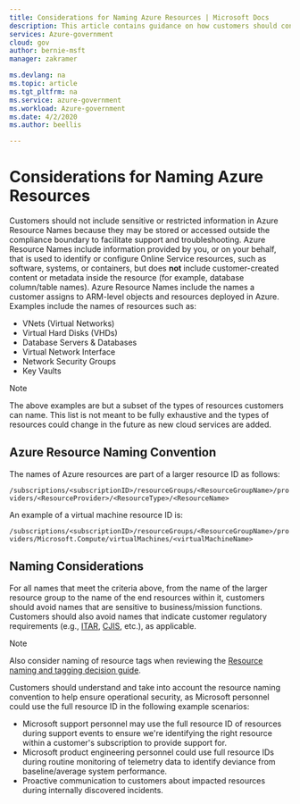 ```yaml
---
title: Considerations for Naming Azure Resources | Microsoft Docs
description: This article contains guidance on how customers should consider naming their Azure resources to prevent attribution to business/mission sensitive workloads.
services: Azure-government
cloud: gov
author: bernie-msft
manager: zakramer

ms.devlang: na
ms.topic: article
ms.tgt_pltfrm: na
ms.service: azure-government
ms.workload: Azure-government
ms.date: 4/2/2020
ms.author: beellis

---
```

# Considerations for Naming Azure Resources
Customers should not include sensitive or restricted information in Azure Resource Names because they may be stored or accessed outside the compliance boundary to facilitate support and troubleshooting.
Azure Resource Names include information provided by you, or on your behalf, that is used to identify or configure Online Service resources, such as software, systems, or containers, but does **not** include customer-created content or metadata inside the resource (for example, database column/table names).  Azure Resource Names include the names a customer assigns to ARM-level objects and resources deployed in Azure.  Examples include the names of resources such as:
*    VNets (Virtual Networks)
*    Virtual Hard Disks (VHDs)
*    Database Servers & Databases
*    Virtual Network Interface
*    Network Security Groups
*    Key Vaults

>[!NOTE]
>The above examples are but a subset of the types of resources customers can name. This list is not meant to be fully exhaustive and the types of resources could change in the future as new cloud services are added.
>

## Azure Resource Naming Convention
The names of Azure resources are part of a larger resource ID as follows:

`/subscriptions/<subscriptionID>/resourceGroups/<ResourceGroupName>/providers/<ResourceProvider>/<ResourceType>/<ResourceName>`

An example of a virtual machine resource ID is:

`/subscriptions/<subscriptionID>/resourceGroups/<ResourceGroupName>/providers/Microsoft.Compute/virtualMachines/<virtualMachineName>`


## Naming Considerations
For all names that meet the criteria above, from the name of the larger resource group to the name of the end resources within it, customers should avoid names that are sensitive to business/mission functions.  Customers should also avoid names that indicate customer regulatory requirements (e.g., [ITAR](https://docs.microsoft.com/microsoft-365/compliance/offering-itar?view=o365-worldwide), [CJIS](https://docs.microsoft.com/microsoft-365/compliance/offering-cjis?view=o365-worldwide), etc.), as applicable.

>[!NOTE]
>Also consider naming of resource tags when reviewing the [Resource naming and tagging decision guide](https://docs.microsoft.com/azure/cloud-adoption-framework/decision-guides/resource-tagging/?toc=/azure/>azure-resource-manager/management/toc.json).
>

Customers should understand and take into account the resource naming convention to help ensure  operational security, as Microsoft personnel could use the full resource ID in the following example scenarios:

*    Microsoft support personnel may use the full resource ID of resources during support events to ensure we're identifying the right resource within a customer's subscription to provide support for.
*    Microsoft product engineering personnel could use full resource IDs during routine monitoring of telemetry data to identify deviance from baseline/average system performance.
*    Proactive communication to customers about impacted resources during internally discovered incidents.


